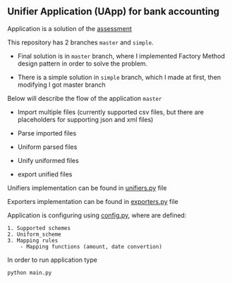 ## Unifier Application (UApp) for bank accounting
Application is a solution of the [assessment](https://gist.github.com/Attumm/3927bfab39b32d401dc0a4ca8db995bd)

This repository has 2 branches `master` and `simple`.
- Final solution is in `master` branch, where I implemented Factory Method design pattern
in order to solve the problem.

- There is a simple solution in `simple` branch, which I made at first, then modifying I got master branch

Below will describe the flow of the application `master` 

- Import multiple files (currently supported csv files, 
  but there are placeholders for supporting json and xml files)
  
- Parse imported files

- Uniform parsed files

- Unify uniformed files

- export unified files

Unifiers implementation can be found in [unifiers.py](unifier.py) file

Exporters implementation can be found in [exporters.py](exporter.py) file

Application is configuring using [config.py](config.py),
where are defined:

    1. Supported schemes
    2. Uniform_scheme
    3. Mapping rules
        - Mapping functions (amount, date convertion)

In order to run application type

    python main.py
